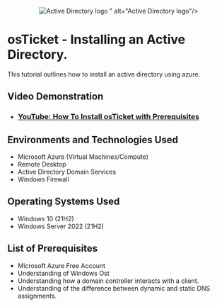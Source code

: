 <p align="center">
<img src="<img src="[https://www.google.com/url?sa=i&url=https%3A%2F%2Fwww.ne-inc.com%2Fpost%2F2017%2F08%2F28%2FWhat-is-Microsoft-Active-Directory-and-Why-is-it-Useful&psig=AOvVaw2-fgNq8dq0BAv9K9Ih4DhU&ust=1671458818776000&source=images&cd=vfe&ved=0CA8QjRxqFwoTCNChv72rg_wCFQAAAAAdAAAAABAD](https://static.wixstatic.com/media/6a27b5_af6321a8828d4d13b7083c94254d6797~mv2.png)" alt="Active Directory logo"/>
" alt="Active Directory logo"/>
</p>

<h1>osTicket - Installing an Active Directory.</h1>
This tutorial outlines how to install an active directory using azure.<br />


<h2>Video Demonstration</h2>

- ### [YouTube: How To Install osTicket with Prerequisites](https://www.youtube.com)

<h2>Environments and Technologies Used</h2>

- Microsoft Azure (Virtual Machines/Compute)
- Remote Desktop
- Active Directory Domain Services
- Windows Firewall

<h2>Operating Systems Used </h2>

- Windows 10</b> (21H2)
- Windows Server 2022</b> (21H2)

<h2>List of Prerequisites</h2>

- Microsoft Azure Free Account
- Understanding of Windows Ost
- Understanding how a domain controller interacts with a client.
- Understanding of the difference between dynamic and static DNS assignments.
